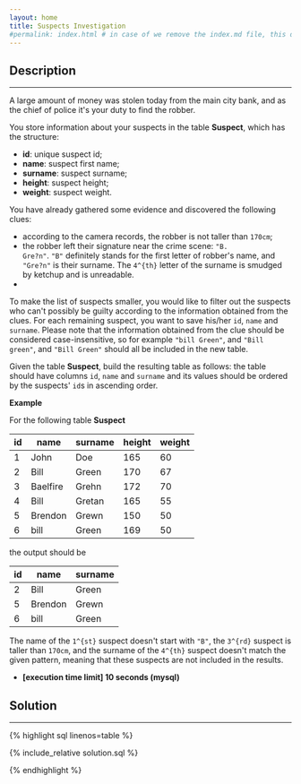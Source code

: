 ```yaml
---
layout: home
title: Suspects Investigation
#permalink: index.html # in case of we remove the index.md file, this doc will be the index page
---
```


<div class="row">
<div class="columnStmt" markdown="1">

## Description
------

A large amount of money was stolen today from the main city bank, and as the chief of police it's your duty to find the robber.

You store information about your suspects in the table **Suspect**, which has the structure:

* **id**: unique suspect id;
* **name**: suspect first name;
* **surname**: suspect surname;
* **height**: suspect height;
* **weight**: suspect weight.

You have already gathered some evidence and discovered the following clues:

* according to the camera records, the robber is not taller than <code>170cm</code>;
* the robber left their signature near the crime scene: <code>"B. Gre?n"</code>. <code>"B"</code> definitely stands for the first letter of robber's name, and <code>"Gre?n"</code> is their surname. The <code type='math/tex'>4^{th}</code> letter of the surname is smudged by ketchup and is unreadable.
* 
To make the list of suspects smaller, you would like to filter out the suspects who can't possibly be guilty according to the information obtained from the clues. For each remaining suspect, you want to save his/her <code>id</code>, <code>name</code> and <code>surname</code>. Please note that the information obtained from the clue should be considered case-insensitive, so for example <code>"bill Green"</code>, and <code>"Bill green"</code>, and <code>"Bill Green"</code> should all be included in the new table.

Given the table **Suspect**, build the resulting table as follows: the table should have columns <code>id</code>, <code>name</code> and <code>surname</code> and its values should be ordered by the suspects' <code>id</code>s in ascending order.

**Example**

For the following table **Suspect**

| id | name | surname | height | weight |
| ---- | ---- | ---- | ---- | ---- |
| 1 | John | Doe | 165 | 60 |
| 2 | Bill | Green | 170 | 67 |
| 3 | Baelfire | Grehn | 172 | 70 |
| 4 | Bill | Gretan | 165 | 55 |
| 5 | Brendon | Grewn | 150 | 50 |
| 6 | bill | Green | 169 | 50 |

the output should be

| id | name | surname |
| ---- | ---- | ---- |
| 2 | Bill | Green |
| 5 | Brendon | Grewn |
| 6 | bill | Green |

The name of the <code type='math/tex'>1^{st}</code> suspect doesn't start with <code>"B"</code>, the <code type='math/tex'>3^{rd}</code> suspect is taller than <code>170cm</code>, and the surname of the <code type='math/tex'>4^{th}</code> suspect doesn't match the given pattern, meaning that these suspects are not included in the results.

* **[execution time limit] 10 seconds (mysql)**

</div>
<div class="columnSol" markdown="1">

## Solution
------

{% highlight sql linenos=table %}

{% include_relative solution.sql %}

{% endhighlight %}

</div>
</div>
